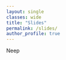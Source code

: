 ```yaml
---
layout: single
classes: wide
title: "Slides"
permalink: /slides/
author_profile: true
---
```


Neep
